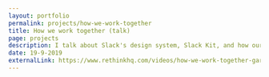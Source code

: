 ```yaml
--- 
layout: portfolio 
permalink: projects/how-we-work-together
title: How we work together (talk) 
page: projects
description: I talk about Slack's design system, Slack Kit, and how our work began shaping product development throughout the company.
date: 19-9-2019
externalLink: https://www.rethinkhq.com/videos/how-we-work-together-garrett-miller
---
```

<!-- Moving along -->